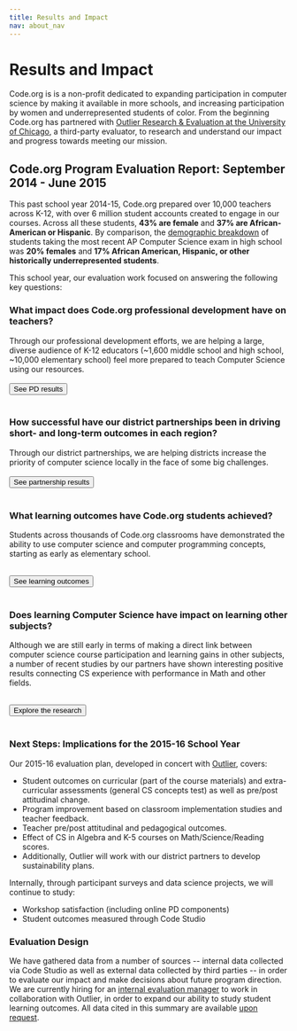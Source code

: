```yaml
---
title: Results and Impact
nav: about_nav
---
```


# Results and Impact

Code.org is is a non-profit dedicated to expanding participation in computer science by making it available in more schools, and increasing participation by women and underrepresented students of color. From the beginning Code.org has partnered with [Outlier Research & Evaluation at the University of Chicago](http://outlier.uchicago.edu/), a third-party evaluator, to research and understand our impact and progress towards meeting our mission.

## Code.org Program Evaluation Report: September 2014 - June 2015

This past school year 2014-15, Code.org prepared over 10,000 teachers across K-12, with over 6 million student accounts created to engage in our courses. Across all these students, **43% are female** and **37% are African-American or Hispanic**. By comparison, the [demographic breakdown](/files/APCS-2014.pdf) of students taking the most recent AP Computer Science exam in high school was **20% females** and **17% African American, Hispanic, or other historically underrepresented students**.

This school year, our evaluation work focused on answering the following key questions:

### What impact does Code.org professional development have on teachers?

Through our professional development efforts, we are helping a large, diverse audience of K-12 educators (~1,600 middle school and high school, ~10,000 elementary school) feel more prepared to teach Computer Science using our resources. <br /><br/>
[<button>See PD results</button>](/about/impact/pd-1415)<br /><br/>

### How successful have our district partnerships been in driving short- and long-term outcomes in each region?

Through our district partnerships, we are helping districts increase the priority of computer science locally in the face of some big challenges. <br /><br/>
[<button>See partnership results</button>](/about/impact/partner-1415)<br /><br/>


### What learning outcomes have Code.org students achieved?

Students across thousands of Code.org classrooms have demonstrated the ability to use computer science and computer programming concepts, starting as early as elementary school. <br /><br/>

[<button>See learning outcomes</button>](/about/impact/outcomes-1415)<br /><br/>

### Does learning Computer Science have impact on learning other subjects?

Although we are still early in terms of making a direct link between computer science course participation and learning gains in other subjects, a number of recent studies by our partners have shown interesting positive results connecting CS experience with performance in Math and other fields.<br /><br/>

[<button>Explore the research</button>](/about/impact/learning-1415)<br /><br/>

### Next Steps: Implications for the 2015-16 School Year
Our 2015-16 evaluation plan, developed in concert with [Outlier](http://outlier.uchicago.edu/), covers:

- Student outcomes on curricular (part of the course materials) and extra-curricular assessments (general CS concepts test) as well as pre/post attitudinal change. 
- Program improvement based on classroom implementation studies and teacher feedback.
- Teacher pre/post attitudinal and pedagogical outcomes.
- Effect of CS in Algebra and K-5 courses on Math/Science/Reading scores.
- Additionally, Outlier will work with our district partners to develop sustainability plans.

Internally, through participant surveys and data science projects, we will continue to study:

- Workshop satisfaction (including online PD components)
- Student outcomes measured through Code Studio

### Evaluation Design
We have gathered data from a number of sources -- internal data collected via Code Studio as well as external data collected by third parties -- in order to evaluate our impact and make decisions about future program direction. We are currently hiring for an [internal evaluation manager](/about/jobs#Eval) to work in collaboration with Outlier, in order to expand our ability to study student learning outcomes. All data cited in this summary are available [upon request](mailto:info@code.org).
